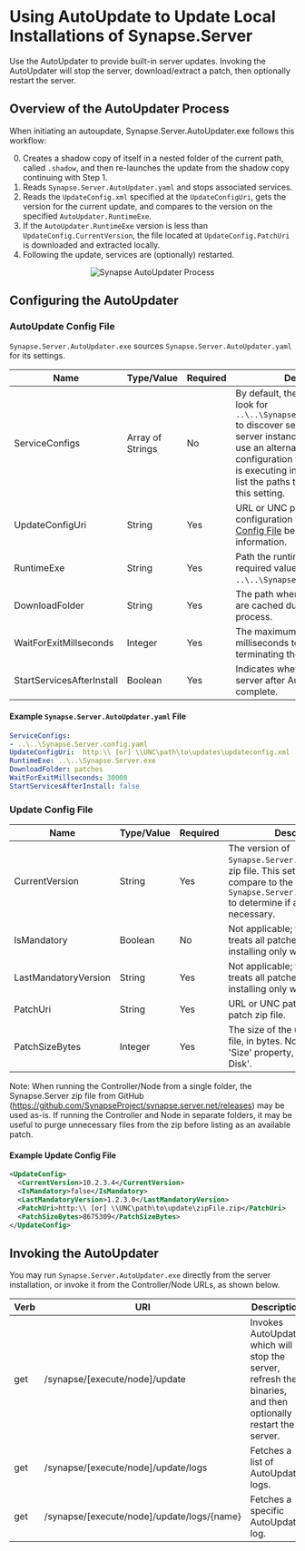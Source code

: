 # Using AutoUpdate to Update Local Installations of Synapse.Server

Use the AutoUpdater to provide built-in server updates.  Invoking the AutoUpdater will stop the server, download/extract a patch, then optionally restart the server.

## Overview of the AutoUpdater Process

When initiating an autoupdate, Synapse.Server.AutoUpdater.exe follows this workflow:

0. Creates a shadow copy of itself in a nested folder of the current path, called `.shadow`, and then re-launches the update from the shadow copy continuing with Step 1.
1. Reads `Synapse.Server.AutoUpdater.yaml` and stops associated services.
2. Reads the `UpdateConfig.xml` specified at the `UpdateConfigUri`, gets the version for the current update, and compares to the version on the specified `AutoUpdater.RuntimeExe`.
3. If the `AutoUpdater.RuntimeExe` version is less than `UpdateConfig.CurrentVersion`, the file located at `UpdateConfig.PatchUri` is downloaded and extracted locally.
4. Following the update, services are (optionally) restarted.

<p align="center">
<img alt="Synapse AutoUpdater Process" src="../../img/syn_autoupdater.png" />
</p>

## Configuring the AutoUpdater

### AutoUpdate Config File

`Synapse.Server.AutoUpdater.exe` sources `Synapse.Server.AutoUpdater.yaml` for its settings.

|Name|Type/Value|Required|Description
|-|-|-|-
|ServiceConfigs|Array of Strings|No|By default, the AutoUpdater will look for `..\..\Synapse.Server.config.yaml` to discover server settings.  If the server instance is Configured to use an alternately named configuration file, or if the server is executing in more than instance, list the paths to the config files in this setting.
|UpdateConfigUri|String|Yes|URL or UNC path to the update configuration file.  See [Update Config File](#update-config-file) below for more information.
|RuntimeExe|String|Yes|Path the runtime process.  The required value is `..\..\Synapse.Server.exe`.
|DownloadFolder|String|Yes|The path where the update files are cached during the update process.
|WaitForExitMillseconds|Integer|Yes|The maximum number of milliseconds to wait before terminating the AutoUpdater.
|StartServicesAfterInstall|Boolean|Yes|Indicates whether to restart the server after AutoUpdate is complete.

#### Example `Synapse.Server.AutoUpdater.yaml` File

```yaml
ServiceConfigs:
- ..\..\Synapse.Server.config.yaml
UpdateConfigUri:  http:\\ [or] \\UNC\path\to\updates\updateconfig.xml
RuntimeExe: ..\..\Synapse.Server.exe
DownloadFolder: patches
WaitForExitMillseconds: 30000
StartServicesAfterInstall: false
```

### Update Config File

|Name|Type/Value|Required|Description
|-|-|-|-
|CurrentVersion|String|Yes|The version of `Synapse.Server.exe` in the patch zip file.  This setting is used to compare to the `RuntimeExe` in `Synapse.Server.AutoUpdater.yaml` to determine if an update is necessary.
|IsMandatory|Boolean|No|Not applicable; the AutoUpdater treats all patches as mandatory, installing only when invoked.
|LastMandatoryVersion|String|Yes|Not applicable; the AutoUpdater treats all patches as mandatory, installing only when invoked.
|PatchUri|String|Yes|URL or UNC path to the update patch zip file.
|PatchSizeBytes|Integer|Yes|The size of the update patch zip file, in bytes.  Note: this is the 'Size' property, not the 'Size on Disk'.

Note: When running the Controller/Node from a single folder, the Synapse.Server zip file from GitHub (<a href="https://github.com/SynapseProject/synapse.server.net/releases" target="_blank">https://github.com/SynapseProject/synapse.server.net/releases</a>) may be used as-is.  If running the Controller and Node in separate folders, it may be useful to purge unnecessary files from the zip before listing as an available patch.

#### Example Update Config File

```xml
<UpdateConfig>
  <CurrentVersion>10.2.3.4</CurrentVersion>
  <IsMandatory>false</IsMandatory>
  <LastMandatoryVersion>1.2.3.0</LastMandatoryVersion>
  <PatchUri>http:\\ [or] \\UNC\path\to\update\zipFile.zip</PatchUri>
  <PatchSizeBytes>8675309</PatchSizeBytes>
</UpdateConfig>
```

## Invoking the AutoUpdater

You may run `Synapse.Server.AutoUpdater.exe` directly from the server installation, or invoke it from the Controller/Node URLs, as shown below.

|Verb|URI|Description
|-|-|-
|get|/synapse/[execute/node]/update|Invokes AutoUpdate, which will stop the server, refresh the binaries, and then optionally restart the server.
|get|/synapse/[execute/node]/update/logs|Fetches a list of AutoUpdate logs.
|get|/synapse/[execute/node]/update/logs/{name}|Fetches a specific AutoUpdate log.